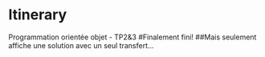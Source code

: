 Itinerary
=========

Programmation orientée objet - TP2&amp;3
#Finalement fini!
##Mais seulement affiche une solution avec un seul transfert...
